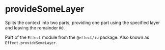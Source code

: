 # provideSomeLayer

Splits the context into two parts, providing one part using the
specified layer and leaving the remainder `R0`.

Part of the `Effect` module from the `@effect/io` package. Also known as `Effect.provideSomeLayer`.
